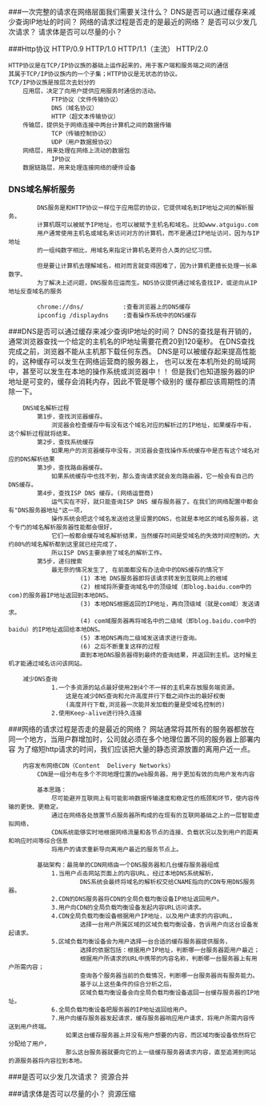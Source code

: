 ###一次完整的请求在网络层面我们需要关注什么？
		DNS是否可以通过缓存来减少查询IP地址的时间？
		网络的请求过程是否走的是最近的网络？
		是否可以少发几次请求？
		请求体是否可以尽量的小？
		
###Http协议
	HTTP/0.9
	HTTP/1.0
	HTTP/1.1（主流）
	HTTP/2.0
	
	HTTP协议是在TCP/IP协议族的基础上运作起来的，用于客户端和服务端之间的通信
	其属于TCP/IP协议族内的一个子集；HTTP协议是无状态的协议。
	TCP/IP协议族是按层次去划分的
		应用层，决定了向用户提供应用服务时通信的活动。
				FTP协议（文件传输协议）
				DNS（域名协议）
				HTTP（超文本传输协议）
		传输层，提供处于网络连接中两台计算机之间的数据传输
				TCP（传输控制协议）
				UDP（用户数据报协议）
		网络层，用来处理在网络上流动的数据包
				IP协议
		数据链路层，用来处理连接网络的硬件设备

###	DNS域名解析服务
			DNS服务是和HTTP协议一样位于应用层的协议，它提供域名到IP地址之间的解析服务。
			计算机既可以被赋予IP地址，也可以被赋予主机名和域名。比如www.atguigu.com
			用户通常使用主机名或域名来访问对方的计算机，而不是通过IP地址访问，因为与IP地址
			的一组纯数字相比，用域名来指定计算机名更符合人类的记忆习惯。
			
			但是要让计算机去理解域名，相对而言就变得困难了，因为计算机更擅长处理一长串数字。
			为了解决上述问题，DNS服务应运而生。NDS协议提供通过域名查找IP，或逆向从IP地址反查域名的服务
			
			chrome://dns/			:查看浏览器上的DNS缓存
			ipconfig /displaydns	:查看操作系统中的DNS缓存	
					
		
###DNS是否可以通过缓存来减少查询IP地址的时间？
			DNS的查找是有开销的，通常浏览器查找一个给定的主机名的IP地址需要花费20到120毫秒。
		在DNS查找完成之前，浏览器不能从主机那下载任何东西。
			DNS是可以被缓存起来提高性能的，这种缓存可以发生在网络运营商的服务器上，
		也可以发在本机所处的局域网中，甚至可以发生在本地的操作系统或浏览器中！！
			但是我们也知道服务器的IP地址是可变的，缓存会消耗内存，因此不管是哪个级别的
		缓存都应该周期性的清除一下。

		DNS域名解析过程
			第1步，查找浏览器缓存。
				浏览器会检查缓存中有没有这个域名对应的解析过的IP地址，如果缓存中有，这个解析过程就将结束。
			第2步，查找系统缓存
				如果用户的浏览器缓存中没有，浏览器会查找操作系统缓存中是否有这个域名对应的DNS解析结果
			第3步，查找路由器缓存。
				如果系统缓存中也找不到，那么查询请求就会发向路由器，它一般会有自己的DNS缓存。
			第4步，查找ISP DNS 缓存。(网络运营商)
				运气实在不好，就只能查询ISP DNS 缓存服务器了。在我们的网络配置中都会有"DNS服务器地址"这一项，
				操作系统会把这个域名发送给这里设置的DNS，也就是本地区的域名服务器，这个专门的域名解析服务器性能都会很好，
				它们一般都会缓存域名解析结果，当然缓存时间是受域名的失效时间控制的。大约80%的域名解析都到这里就已经完成了，
				所以ISP DNS主要承担了域名的解析工作。
			第5步，递归搜索
				最无奈的情况发生了, 在前面都没有办法命中的DNS缓存的情况下
						(1) 本地 DNS服务器即将该请求转发到互联网上的根域
						(2) 根域将所要查询域名中的顶级域（即blog.baidu.com中的com)的服务器IP地址返回到本地DNS。
						(3) 本地DNS根据返回的IP地址，再向顶级域（就是com域）发送请求。
						(4) com域服务器再将域名中的二级域（即blog.baidu.com中的baidu）的IP地址返回给本地DNS。
						(5) 本地DNS再向二级域发送请求进行查询。
						(6) 之后不断重复这样的过程
						直到本地DNS服务器得到最终的查询结果，并返回到主机。这时候主机才能通过域名访问该网站。

		减少DNS查询
				1.一个多资源的站点最好使用2到4个不一样的主机来存放服务端资源。
					这是在减少DNS查询和允许高度并行下载之间作出的最好权衡
					(高度并行下载,浏览器一次能并发加载的量是受域名控制的)
				2.使用Keep-alive进行持久连接
	
		
		
###网络的请求过程是否走的是最近的网络？
		网站通常将其所有的服务器都放在同一个地方，当用户群增加时，公司就必须在多个地理位置不同的服务器上部署内容
		为了缩短http请求的时间，我们应该把大量的静态资源放置的离用户近一点。
		
		内容发布网络CDN（Content  Delivery Networks）
			CDN是一组分布在多个不同地理位置的web服务器，用于更加有效的向用户发布内容
			
			基本思路：
				尽可能避开互联网上有可能影响数据传输速度和稳定性的瓶颈和环节，使内容传输的更快、更稳定。
				通过在网络各处放置节点服务器所构成的在现有的互联网基础之上的一层智能虚拟网络，
				CDN系统能够实时地根据网络流量和各节点的连接、负载状况以及到用户的距离和响应时间等综合信息
				将用户的请求重新导向离用户最近的服务节点上。
			
			基础架构：最简单的CDN网络由一个DNS服务器和几台缓存服务器组成
				1.当用户点击网站页面上的内容URL，经过本地DNS系统解析，
						DNS系统会最终将域名的解析权交给CNAME指向的CDN专用DNS服务器。
				2.CDN的DNS服务器将CDN的全局负载均衡设备IP地址返回用户。
				3.用户向CDN的全局负载均衡设备发起内容URL访问请求。
				4.CDN全局负载均衡设备根据用户IP地址，以及用户请求的内容URL，
						选择一台用户所属区域的区域负载均衡设备，告诉用户向这台设备发起请求。
				5.区域负载均衡设备会为用户选择一台合适的缓存服务器提供服务，
						选择的依据包括：根据用户IP地址，判断哪一台服务器距用户最近；
						根据用户所请求的URL中携带的内容名称，判断哪一台服务器上有用户所需内容；
						查询各个服务器当前的负载情况，判断哪一台服务器尚有服务能力。
						基于以上这些条件的综合分析之后，
						区域负载均衡设备会向全局负载均衡设备返回一台缓存服务器的IP地址。
				6.全局负载均衡设备把服务器的IP地址返回给用户。	
				7.用户向缓存服务器发起请求，缓存服务器响应用户请求，将用户所需内容传送到用户终端。
					如果这台缓存服务器上并没有用户想要的内容，而区域均衡设备依然将它分配给了用户，
					那么这台服务器就要向它的上一级缓存服务器请求内容，直至追溯到网站的源服务器将内容拉到本地。

###是否可以少发几次请求？
	资源合并
	

###请求体是否可以尽量的小？
	资源压缩

			
	
	
